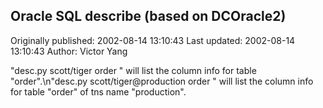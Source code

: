 ## Oracle SQL describe (based on DCOracle2)

Originally published: 2002-08-14 13:10:43
Last updated: 2002-08-14 13:10:43
Author: Victor Yang

"desc.py scott/tiger order " will list the column info for table "order".\n"desc.py scott/tiger@production order " will list the column info for table "order" of tns name "production".